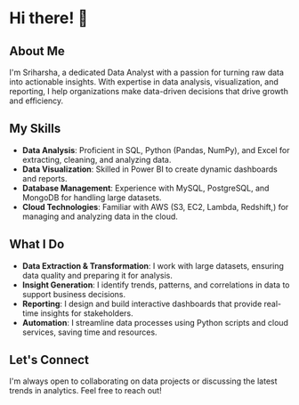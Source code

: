 # Hi there! 👋

## About Me

I'm Sriharsha, a dedicated Data Analyst with a passion for turning raw data into actionable insights. With expertise in data analysis, visualization, and reporting, I help organizations make data-driven decisions that drive growth and efficiency.

## My Skills

- **Data Analysis**: Proficient in SQL, Python (Pandas, NumPy), and Excel for extracting, cleaning, and analyzing data.
- **Data Visualization**: Skilled in Power BI to create dynamic dashboards and reports.
- **Database Management**: Experience with MySQL, PostgreSQL, and MongoDB for handling large datasets.
- **Cloud Technologies**: Familiar with AWS (S3, EC2, Lambda, Redshift,) for managing and analyzing data in the cloud.

## What I Do

- **Data Extraction & Transformation**: I work with large datasets, ensuring data quality and preparing it for analysis.
- **Insight Generation**: I identify trends, patterns, and correlations in data to support business decisions.
- **Reporting**: I design and build interactive dashboards that provide real-time insights for stakeholders.
- **Automation**: I streamline data processes using Python scripts and cloud services, saving time and resources.

## Let's Connect

I'm always open to collaborating on data projects or discussing the latest trends in analytics. Feel free to reach out!
